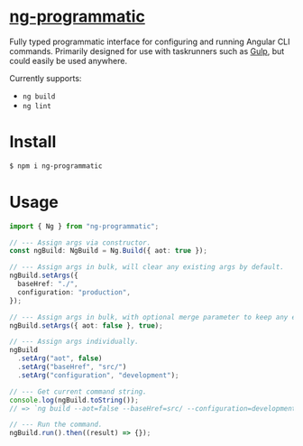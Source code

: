 # [ng-programmatic](https://www.npmjs.com/package/ng-programmatic)

Fully typed programmatic interface for configuring and running Angular CLI commands. Primarily designed for use with taskrunners
such as [Gulp](https://gulpjs.com/), but could easily be used anywhere.

Currently supports:

- `ng build`
- `ng lint`

# Install

```bash
$ npm i ng-programmatic
```

# Usage

```ts
import { Ng } from "ng-programmatic";

// --- Assign args via constructor.
const ngBuild: NgBuild = Ng.Build({ aot: true });

// --- Assign args in bulk, will clear any existing args by default.
ngBuild.setArgs({
  baseHref: "./",
  configuration: "production",
});

// --- Assign args in bulk, with optional merge parameter to keep any existing arguments set.
ngBuild.setArgs({ aot: false }, true);

// --- Assign args individually.
ngBuild
  .setArg("aot", false)
  .setArg("baseHref", "src/")
  .setArg("configuration", "development");

// --- Get current command string.
console.log(ngBuild.toString());
// => `ng build --aot=false --baseHref=src/ --configuration=development`

// --- Run the command.
ngBuild.run().then((result) => {});
```

